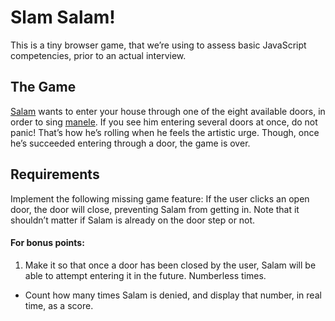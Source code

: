 Slam Salam!
===========

This is a tiny browser game, that we’re using to assess basic JavaScript competencies, prior to an actual interview.



The Game
--------

[Salam](https://en.wikipedia.org/wiki/Florin_Salam) wants to enter your house through one of the eight available doors, in order to sing [manele](https://en.wikipedia.org/wiki/Manele). If you see him entering several doors at once, do not panic! That’s how he’s rolling when he feels the artistic urge. Though, once he’s succeeded entering through a door, the game is over.



Requirements
------------

Implement the following missing game feature: If the user clicks an open door, the door will close, preventing Salam from getting in. Note that it shouldn’t matter if Salam is already on the door step or not.

#### For bonus points:

1. Make it so that once a door has been closed by the user, Salam will be able to attempt entering it in the future. Numberless times.

* Count how many times Salam is denied, and display that number, in real time, as a score.
